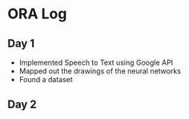 # ORA Log

## Day 1
  - Implemented Speech to Text using Google API
  - Mapped out the drawings of the neural networks
  - Found a dataset

## Day 2
